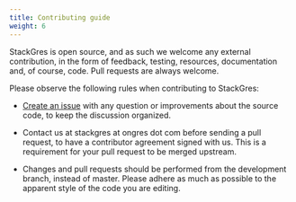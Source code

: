 ```yaml
---
title: Contributing guide
weight: 6
---
```


StackGres is open source, and as such we welcome any external contribution, in the form of feedback, testing, resources,
 documentation and, of course, code. Pull requests are always welcome.

Please observe the following rules when contributing to StackGres:

* [Create an issue](https://gitlab.com/ongresinc/stackgres/issues/new) with any question or improvements about the source
 code, to keep the discussion organized.

* Contact us at stackgres at ongres dot com before sending a pull request, to have a contributor agreement signed with us.
 This is a requirement for your pull request to be merged upstream.

* Changes and pull requests should be performed from the development branch, instead of master. Please adhere as much
 as possible to the apparent style of the code you are editing.
